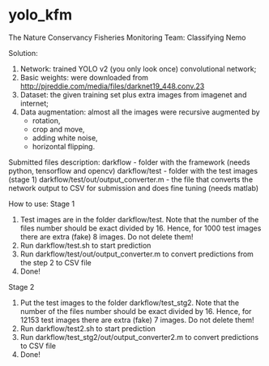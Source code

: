 # yolo_kfm
The Nature Conservancy Fisheries Monitoring
Team: Classifying Nemo

Solution: 
1. Network: trained YOLO v2 (you only look once) convolutional network;
2. Basic weights: were downloaded from http://pjreddie.com/media/files/darknet19_448.conv.23
3. Dataset: the given training set plus extra images from imagenet and internet;
4. Data augmentation: almost all the images were recursive augmented by 
	- rotation,
	- crop and move,
	- adding white noise,
	- horizontal flipping.

Submitted files description:
darkflow - folder with the framework (needs python, tensorflow and opencv)
darkflow/test - folder with the test images (stage 1)
darkflow/test/out/output_converter.m - the file that converts the network output to CSV for submission and does fine tuning (needs matlab)

How to use:
Stage 1
1) Test images are in the folder darkflow/test. 
Note that the number of the files number should be exact divided by 16. Hence, for 1000 test images there are extra (fake) 8 images. Do not delete them!
2) Run darkflow/test.sh to start prediction
3) Run darkflow/test/out/output_converter.m to convert predictions from the step 2 to CSV file
4) Done!

Stage 2
1) Put the test images to the folder darkflow/test_stg2. 
Note that the number of the files number should be exact divided by 16. Hence, for 12153 test images there are extra (fake) 7 images. Do not delete them!
2) Run darkflow/test2.sh to start prediction
3) Run darkflow/test_stg2/out/output_converter2.m to convert predictions to CSV file
4) Done!
